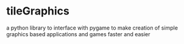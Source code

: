 # tileGraphics
a python library to interface with pygame to make creation of simple graphics based applications and games faster and easier
